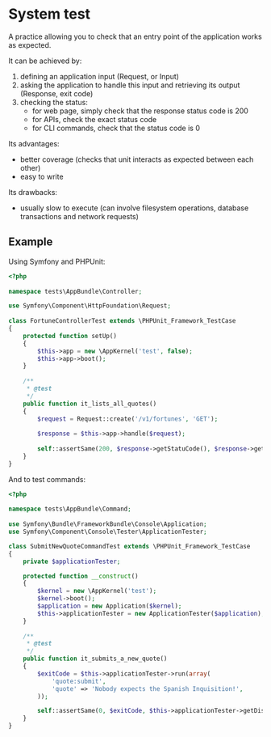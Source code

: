 # System test

A practice allowing you to check that an entry point of the application works as expected.

It can be achieved by:

1. defining an application input (Request, or Input)
2. asking the application to handle this input and retrieving its output (Response, exit code)
3. checking the status:
    * for web page, simply check that the response status code is 200
    * for APIs, check the exact status code
    * for CLI commands, check that the status code is 0

Its advantages:

* better coverage (checks that unit interacts as expected between each other)
* easy to write

Its drawbacks:

* usually slow to execute (can involve filesystem operations, database transactions and network requests)

## Example

Using Symfony and PHPUnit:

```php
<?php
 
namespace tests\AppBundle\Controller;

use Symfony\Component\HttpFoundation\Request;
 
class FortuneControllerTest extends \PHPUnit_Framework_TestCase
{
    protected function setUp()
    {
        $this->app = new \AppKernel('test', false);
        $this->app->boot();
    }
 
    /**
     * @test
     */
    public function it_lists_all_quotes()
    {
        $request = Request::create('/v1/fortunes', 'GET');
 
        $response = $this->app->handle($request);
 
        self::assertSame(200, $response->getStatuCode(), $response->getContent());
    }
}
```

And to test commands:

```php
<?php
 
namespace tests\AppBundle\Command;
 
use Symfony\Bundle\FrameworkBundle\Console\Application;
use Symfony\Component\Console\Tester\ApplicationTester;

class SubmitNewQuoteCommandTest extends \PHPUnit_Framework_TestCase
{
    private $applicationTester;

    protected function __construct()
    {
        $kernel = new \AppKernel('test');
        $kernel->boot();
        $application = new Application($kernel);
        $this->applicationTester = new ApplicationTester($application);
    }
 
    /**
     * @test
     */
    public function it_submits_a_new_quote()
    {
        $exitCode = $this->applicationTester->run(array(
            'quote:submit',
            'quote' => 'Nobody expects the Spanish Inquisition!',
        ));

        self::assertSame(0, $exitCode, $this->applicationTester->getDisplay());
    }
}
